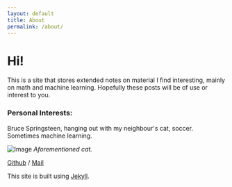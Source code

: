 ```yaml
---
layout: default
title: About
permalink: /about/
---
```


# Hi!
This is a site that stores extended notes on material I find interesting, mainly on math and machine learning. Hopefully these posts will be of use or interest to you. 
### Personal Interests:
Bruce Springsteen, hanging out with my neighbour's cat, soccer. Sometimes machine learning.

![Image](/assets/images/shell.png)
_Aforementioned cat._

[Github](https://github.com/justin-tan) /
[Mail](mailto:justin.jia.tian@gmail.com)

This site is built using [Jekyll](https://github.com/jekyll/jekyll).
